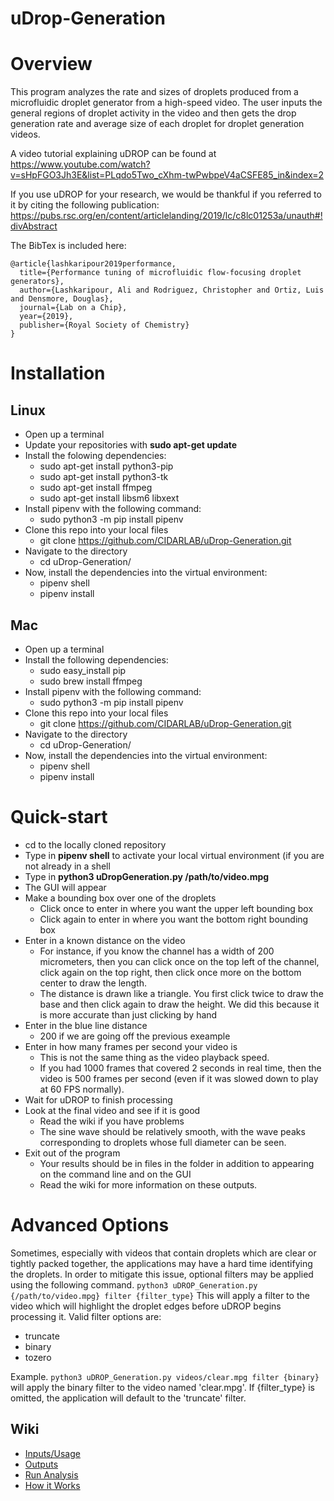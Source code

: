 # uDrop-Generation

# Overview
This program analyzes the rate and sizes of droplets produced from a microfluidic droplet generator from a high-speed video. The user inputs the general regions of droplet activity in the video and then gets the drop generation rate and average size of each droplet for droplet generation videos.

A video tutorial explaining uDROP can be found at https://www.youtube.com/watch?v=sHpFGO3Jh3E&list=PLqdo5Two_cXhm-twPwbpeV4aCSFE85_in&index=2

If you use uDROP for your research, we would be thankful if you referred to it by citing the following publication: https://pubs.rsc.org/en/content/articlelanding/2019/lc/c8lc01253a/unauth#!divAbstract

The BibTex is included here:
```
@article{lashkaripour2019performance,
  title={Performance tuning of microfluidic flow-focusing droplet generators},
  author={Lashkaripour, Ali and Rodriguez, Christopher and Ortiz, Luis and Densmore, Douglas},
  journal={Lab on a Chip},
  year={2019},
  publisher={Royal Society of Chemistry}
}
```

# Installation
## Linux
* Open up a terminal
* Update your repositories with **sudo apt-get update**
* Install the folowing dependencies:
  * sudo apt-get install python3-pip
  * sudo apt-get install python3-tk
  * sudo apt-get install ffmpeg
  * sudo apt-get install libsm6 libxext
* Install pipenv with the following command:
  * sudo python3 -m pip install pipenv
* Clone this repo into your local files
  *  git clone https://github.com/CIDARLAB/uDrop-Generation.git
* Navigate to the directory
  * cd uDrop-Generation/
* Now, install the dependencies into the virtual environment:
  * pipenv shell
  * pipenv install
 
## Mac
* Open up a terminal
* Install the following dependencies:
  * sudo easy_install pip 
  * sudo brew install ffmpeg
* Install pipenv with the following command:
  * sudo python3 -m pip install pipenv
* Clone this repo into your local files
  *  git clone https://github.com/CIDARLAB/uDrop-Generation.git
* Navigate to the directory
  * cd uDrop-Generation/
* Now, install the dependencies into the virtual environment:
  * pipenv shell
  * pipenv install
 
# Quick-start
* cd to the locally cloned repository
* Type in **pipenv shell** to activate your local virtual environment (if you are not already in a shell
* Type in **python3 uDropGeneration.py /path/to/video.mpg**
* The GUI will appear
* Make a bounding box over one of the droplets
  * Click once to enter in where you want the upper left bounding box
  * Click again to enter in where you want the bottom right bounding box
* Enter in a known distance on the video
  * For instance, if you know the channel has a width of 200 micrometers, then you can click once on the top left of the channel, click again on the top right, then click once more on the bottom center to draw the length.
  * The distance is drawn like a triangle. You first click twice to draw the base and then click again to draw the height. We did this because it is more accurate than just clicking by hand
* Enter in the blue line distance
  * 200 if we are going off the previous exeample
* Enter in how many frames per second your video is
  * This is not the same thing as the video playback speed.
  * If you had 1000 frames that covered 2 seconds in real time, then the video is 500 frames per second (even if it was slowed down to play at 60 FPS normally).
* Wait for uDROP to finish processing
* Look at the final video and see if it is good
  * Read the wiki if you have problems
  * The sine wave should be relatively smooth, with the wave peaks corresponding to droplets whose full diameter can be seen.
* Exit out of the program
  * Your results should be in files in the folder in addition to appearing on the command line and on the GUI
  * Read the wiki for more information on these outputs.

# Advanced Options
Sometimes, especially with videos that contain droplets which are clear or tightly packed together, the applications may have a hard time identifying the droplets. In order to mitigate this issue, optional filters may be applied using the following command.
```python3 uDROP_Generation.py {/path/to/video.mpg} filter {filter_type}```
This will apply a filter to the video which will highlight the droplet edges before uDROP begins processing it.
Valid filter options are:
* truncate
* binary
* tozero

Example. ```python3 uDROP_Generation.py videos/clear.mpg filter {binary}```
will apply the binary filter to the video named 'clear.mpg'.
If {filter_type} is omitted, the application will default to the 'truncate' filter.

## Wiki
* [Inputs/Usage](https://github.com/CIDARLAB/droplet-image-processing/wiki/Generation-Inputs-and-Usage)
* [Outputs](https://github.com/CIDARLAB/droplet-image-processing/wiki/Generation-Outputs)
* [Run Analysis](https://github.com/CIDARLAB/droplet-image-processing/wiki/Generation-Run-Analysis)
* [How it Works](https://github.com/CIDARLAB/droplet-image-processing/wiki/Generation-Code-Explanation)

